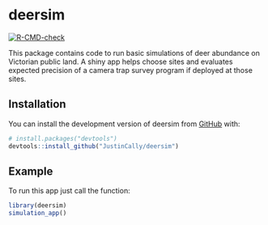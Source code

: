 
# deersim

<!-- badges: start -->
[![R-CMD-check](https://github.com/JustinCally/deersim/actions/workflows/R-CMD-check.yaml/badge.svg)](https://github.com/JustinCally/deersim/actions/workflows/R-CMD-check.yaml)
<!-- badges: end -->

This package contains code to run basic simulations of deer abundance on Victorian public land. A shiny app helps choose sites and evaluates expected precision of a camera trap survey program if deployed at those sites. 

## Installation

You can install the development version of deersim from [GitHub](https://github.com/) with:

``` r
# install.packages("devtools")
devtools::install_github("JustinCally/deersim")
```

## Example

To run this app just call the function: 

``` r
library(deersim)
simulation_app()
```

